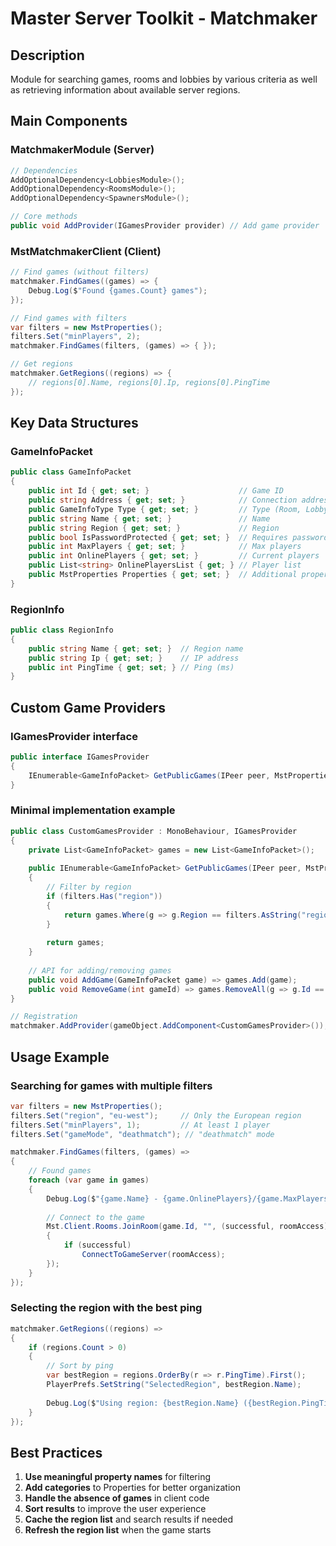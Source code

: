 # Master Server Toolkit - Matchmaker

## Description
Module for searching games, rooms and lobbies by various criteria as well as retrieving information about available server regions.

## Main Components

### MatchmakerModule (Server)
```csharp
// Dependencies
AddOptionalDependency<LobbiesModule>();
AddOptionalDependency<RoomsModule>();
AddOptionalDependency<SpawnersModule>();

// Core methods
public void AddProvider(IGamesProvider provider) // Add game provider
```

### MstMatchmakerClient (Client)
```csharp
// Find games (without filters)
matchmaker.FindGames((games) => {
    Debug.Log($"Found {games.Count} games");
});

// Find games with filters
var filters = new MstProperties();
filters.Set("minPlayers", 2);
matchmaker.FindGames(filters, (games) => { });

// Get regions
matchmaker.GetRegions((regions) => {
    // regions[0].Name, regions[0].Ip, regions[0].PingTime
});
```

## Key Data Structures

### GameInfoPacket
```csharp
public class GameInfoPacket
{
    public int Id { get; set; }                    // Game ID
    public string Address { get; set; }            // Connection address
    public GameInfoType Type { get; set; }         // Type (Room, Lobby, Custom)
    public string Name { get; set; }               // Name
    public string Region { get; set; }             // Region
    public bool IsPasswordProtected { get; set; }  // Requires password
    public int MaxPlayers { get; set; }            // Max players
    public int OnlinePlayers { get; set; }         // Current players
    public List<string> OnlinePlayersList { get; } // Player list
    public MstProperties Properties { get; set; }  // Additional properties
}
```

### RegionInfo
```csharp
public class RegionInfo
{
    public string Name { get; set; }  // Region name
    public string Ip { get; set; }    // IP address
    public int PingTime { get; set; } // Ping (ms)
}
```

## Custom Game Providers

### IGamesProvider interface
```csharp
public interface IGamesProvider
{
    IEnumerable<GameInfoPacket> GetPublicGames(IPeer peer, MstProperties filters);
}
```

### Minimal implementation example
```csharp
public class CustomGamesProvider : MonoBehaviour, IGamesProvider
{
    private List<GameInfoPacket> games = new List<GameInfoPacket>();
    
    public IEnumerable<GameInfoPacket> GetPublicGames(IPeer peer, MstProperties filters)
    {
        // Filter by region
        if (filters.Has("region"))
        {
            return games.Where(g => g.Region == filters.AsString("region"));
        }
        
        return games;
    }
    
    // API for adding/removing games
    public void AddGame(GameInfoPacket game) => games.Add(game);
    public void RemoveGame(int gameId) => games.RemoveAll(g => g.Id == gameId);
}

// Registration
matchmaker.AddProvider(gameObject.AddComponent<CustomGamesProvider>());
```

## Usage Example

### Searching for games with multiple filters
```csharp
var filters = new MstProperties();
filters.Set("region", "eu-west");     // Only the European region
filters.Set("minPlayers", 1);         // At least 1 player
filters.Set("gameMode", "deathmatch"); // "deathmatch" mode

matchmaker.FindGames(filters, (games) =>
{
    // Found games
    foreach (var game in games)
    {
        Debug.Log($"{game.Name} - {game.OnlinePlayers}/{game.MaxPlayers}");
        
        // Connect to the game
        Mst.Client.Rooms.JoinRoom(game.Id, "", (successful, roomAccess) =>
        {
            if (successful)
                ConnectToGameServer(roomAccess);
        });
    }
});
```

### Selecting the region with the best ping
```csharp
matchmaker.GetRegions((regions) =>
{
    if (regions.Count > 0)
    {
        // Sort by ping
        var bestRegion = regions.OrderBy(r => r.PingTime).First();
        PlayerPrefs.SetString("SelectedRegion", bestRegion.Name);
        
        Debug.Log($"Using region: {bestRegion.Name} ({bestRegion.PingTime}ms)");
    }
});
```

## Best Practices

1. **Use meaningful property names** for filtering
2. **Add categories** to Properties for better organization
3. **Handle the absence of games** in client code
4. **Sort results** to improve the user experience
5. **Cache the region list** and search results if needed
6. **Refresh the region list** when the game starts
